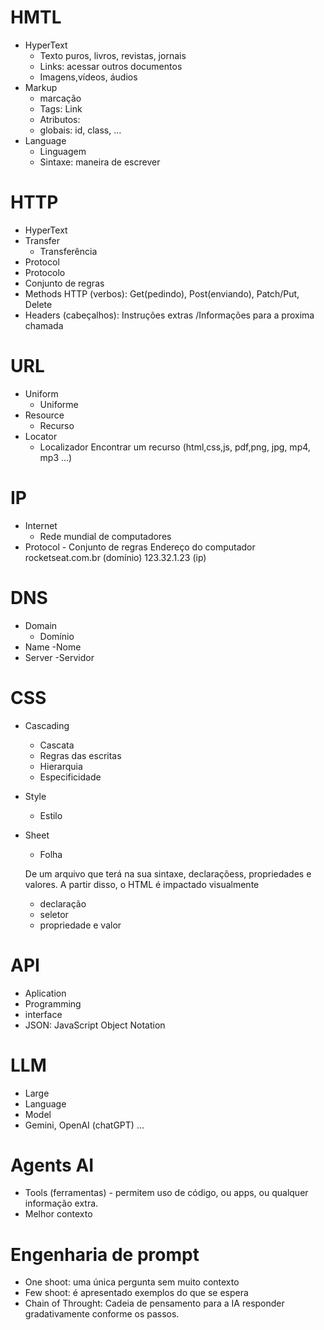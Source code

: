 # HMTL

- HyperText
  - Texto puros, livros, revistas, jornais
  - Links: acessar outros documentos
  - Imagens,vídeos, áudios
- Markup
  - marcação
  - Tags: <a> Link</a>
  - Atributos: <a class="button" href="https://rocketseat.com.br"></a>
  - globais: id, class, ...
- Language
  - Linguagem
  - Sintaxe: maneira de escrever

# HTTP

- HyperText
- Transfer
  - Transferência
- Protocol
- Protocolo
- Conjunto de regras
- Methods HTTP (verbos): Get(pedindo), Post(enviando), Patch/Put, Delete
- Headers (cabeçalhos): Instruções extras /Informações para a proxima chamada

# URL

- Uniform
  - Uniforme
- Resource
  - Recurso
- Locator
  - Localizador
    Encontrar um recurso (html,css,js, pdf,png, jpg, mp4, mp3 ...)

# IP

- Internet
  - Rede mundial de computadores
- Protocol - Conjunto de regras
  Endereço do computador
  rocketseat.com.br (domínio)
  123.32.1.23 (ip)

# DNS

- Domain
  - Domínio
- Name
  -Nome
- Server
  -Servidor

# CSS

- Cascading
  - Cascata
  - Regras das escritas
  - Hierarquia
  - Especificidade
- Style
  - Estilo
- Sheet

  - Folha

  De um arquivo que terá na sua sintaxe, declaraçõess, propriedades e valores.
  A partir disso, o HTML é impactado visualmente

  - declaração
  - seletor
  - propriedade e valor

# API

- Aplication
- Programming
- interface
- JSON: JavaScript Object Notation

# LLM

- Large
- Language
- Model
- Gemini, OpenAI (chatGPT) ...

# Agents AI

- Tools (ferramentas) - permitem uso de código, ou apps, ou qualquer informação extra.
- Melhor contexto

# Engenharia de prompt

- One shoot: uma única pergunta sem muito contexto
- Few shoot: é apresentado exemplos do que se espera
- Chain of Throught: Cadeia de pensamento para a IA responder gradativamente conforme os passos.
